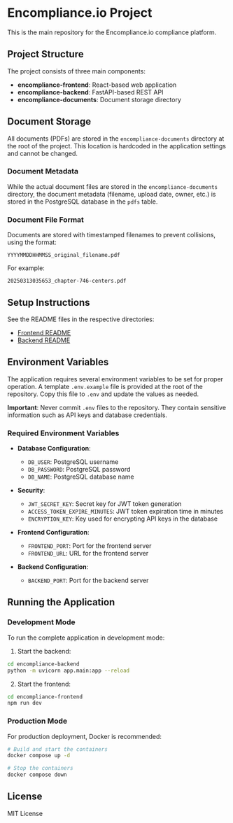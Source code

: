 # Encompliance.io Project

This is the main repository for the Encompliance.io compliance platform.

## Project Structure

The project consists of three main components:

- **encompliance-frontend**: React-based web application
- **encompliance-backend**: FastAPI-based REST API
- **encompliance-documents**: Document storage directory

## Document Storage

All documents (PDFs) are stored in the `encompliance-documents` directory at the root of the project. This location is hardcoded in the application settings and cannot be changed.

### Document Metadata

While the actual document files are stored in the `encompliance-documents` directory, the document metadata (filename, upload date, owner, etc.) is stored in the PostgreSQL database in the `pdfs` table.

### Document File Format

Documents are stored with timestamped filenames to prevent collisions, using the format:
```
YYYYMMDDHHMMSS_original_filename.pdf
```

For example:
```
20250313035653_chapter-746-centers.pdf
```

## Setup Instructions

See the README files in the respective directories:
- [Frontend README](encompliance-frontend/README.md)
- [Backend README](encompliance-backend/README.md)

## Environment Variables

The application requires several environment variables to be set for proper operation. A template `.env.example` file is provided at the root of the repository. Copy this file to `.env` and update the values as needed.

**Important**: Never commit `.env` files to the repository. They contain sensitive information such as API keys and database credentials.

### Required Environment Variables

- **Database Configuration**:
  - `DB_USER`: PostgreSQL username
  - `DB_PASSWORD`: PostgreSQL password
  - `DB_NAME`: PostgreSQL database name

- **Security**:
  - `JWT_SECRET_KEY`: Secret key for JWT token generation
  - `ACCESS_TOKEN_EXPIRE_MINUTES`: JWT token expiration time in minutes
  - `ENCRYPTION_KEY`: Key used for encrypting API keys in the database

- **Frontend Configuration**:
  - `FRONTEND_PORT`: Port for the frontend server
  - `FRONTEND_URL`: URL for the frontend server

- **Backend Configuration**:
  - `BACKEND_PORT`: Port for the backend server

## Running the Application

### Development Mode

To run the complete application in development mode:

1. Start the backend:
```bash
cd encompliance-backend
python -m uvicorn app.main:app --reload
```

2. Start the frontend:
```bash
cd encompliance-frontend
npm run dev
```

### Production Mode

For production deployment, Docker is recommended:

```bash
# Build and start the containers
docker compose up -d

# Stop the containers
docker compose down
```

## License

MIT License 